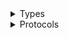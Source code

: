 <details>
<summary>Types</summary>

  - [LambdaClient](/aws-sdk-swift/reference/0.x/AWSLambda/LambdaClient)
  - [LambdaClient.LambdaClientConfiguration](/aws-sdk-swift/reference/0.x/AWSLambda/LambdaClient.LambdaClientConfiguration)
  - [LambdaClientLogHandlerFactory](/aws-sdk-swift/reference/0.x/AWSLambda/LambdaClientLogHandlerFactory)
  - [LambdaClientTypes](/aws-sdk-swift/reference/0.x/AWSLambda/LambdaClientTypes)

</details>

<details>
<summary>Protocols</summary>

  - [LambdaClientProtocol](/aws-sdk-swift/reference/0.x/AWSLambda/LambdaClientProtocol)

</details>
